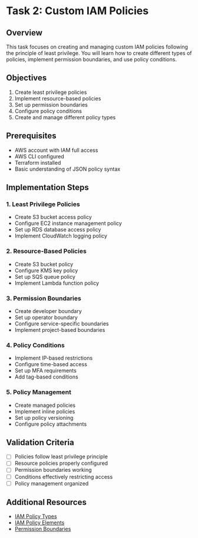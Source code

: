 # Task 2: Custom IAM Policies

## Overview
This task focuses on creating and managing custom IAM policies following the principle of least privilege. You will learn how to create different types of policies, implement permission boundaries, and use policy conditions.

## Objectives
1. Create least privilege policies
2. Implement resource-based policies
3. Set up permission boundaries
4. Configure policy conditions
5. Create and manage different policy types

## Prerequisites
- AWS account with IAM full access
- AWS CLI configured
- Terraform installed
- Basic understanding of JSON policy syntax

## Implementation Steps

### 1. Least Privilege Policies
- Create S3 bucket access policy
- Configure EC2 instance management policy
- Set up RDS database access policy
- Implement CloudWatch logging policy

### 2. Resource-Based Policies
- Create S3 bucket policy
- Configure KMS key policy
- Set up SQS queue policy
- Implement Lambda function policy

### 3. Permission Boundaries
- Create developer boundary
- Set up operator boundary
- Configure service-specific boundaries
- Implement project-based boundaries

### 4. Policy Conditions
- Implement IP-based restrictions
- Configure time-based access
- Set up MFA requirements
- Add tag-based conditions

### 5. Policy Management
- Create managed policies
- Implement inline policies
- Set up policy versioning
- Configure policy attachments

## Validation Criteria
- [ ] Policies follow least privilege principle
- [ ] Resource policies properly configured
- [ ] Permission boundaries working
- [ ] Conditions effectively restricting access
- [ ] Policy management organized

## Additional Resources
- [IAM Policy Types](https://docs.aws.amazon.com/IAM/latest/UserGuide/access_policies.html)
- [IAM Policy Elements](https://docs.aws.amazon.com/IAM/latest/UserGuide/reference_policies_elements.html)
- [Permission Boundaries](https://docs.aws.amazon.com/IAM/latest/UserGuide/access_policies_boundaries.html) 